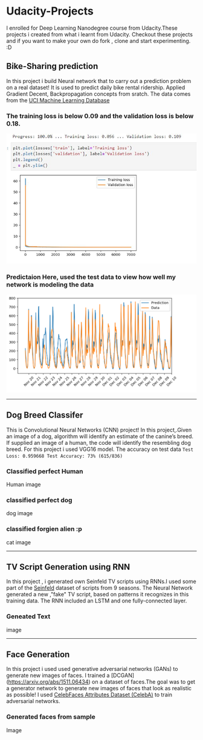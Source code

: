 # Udacity-Projects
I enrolled for Deep Learning Nanodegree course from Udacity.These projects i created from what i learnt from Udacity.
Checkout these projects and if you want to make your own do fork , clone and start experimenting. :D 

## Bike-Sharing prediction
In this project i build Neural network that  to carry out a prediction problem on a real dataset! It is used to predict daily bike rental ridership.
Applied Gradient Decent,  Backpropagation concepts from sratch.
The data comes from the [UCI Machine Learning Database](https://archive.ics.uci.edu/ml/datasets/Bike+Sharing+Dataset)

### The training loss is below 0.09 and the validation loss is below 0.18.

![alt text](https://github.com/Adityasakare/Udacity-Deep-Learning-Nanodegree-/blob/master/project-bikesharing/ss1.jpg)
### Predictaion Here, used the test data to view how well my network is modeling the data

![](https://github.com/Adityasakare/Udacity-Deep-Learning-Nanodegree-/blob/master/project-bikesharing/Capture.PNG)

___

## Dog Breed Classifer
This is Convolutional Neural Networks (CNN) project! In this project,.Given an image of a dog, algorithm will identify an estimate of the canine’s breed. If supplied an image of a human, the code will identify the resembling dog breed.
For this project i used VGG16 model.
The accuracy on test data
`Test Loss: 0.959668
Test Accuracy: 73% (615/836)`

### Classified perfect Human
Human image

### classified perfect dog
dog image

### classified forgien alien :p
cat image

___

## TV Script Generation using RNN
In this project , i generated own Seinfeld TV scripts using RNNs.I used some part of the [Seinfeld](https://www.imdb.com/title/tt0098904/) dataset of scripts from 9 seasons.
The Neural Network generated a new ,"fake" TV script, based on patterns it recognizes in this training data.
The RNN included an LSTM and one fully-connected layer.

### Geneated Text
image

---

## Face Generation
In this project i used used generative adversarial networks (GANs) to generate new images of faces.
I trained a [DCGAN] (https://arxiv.org/abs/1511.06434) on a dataset of faces.The goal was to get a generator network to generate new images of faces that look as realistic as possible!
I used [CelebFaces Attributes Dataset (CelebA)](http://mmlab.ie.cuhk.edu.hk/projects/CelebA.html) to train adversarial networks.
### Generated faces from sample
Image 
